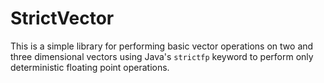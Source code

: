 # StrictVector

This is a simple library for performing basic vector operations on two and three dimensional vectors using 
Java's `strictfp` keyword to perform only deterministic floating point operations.

